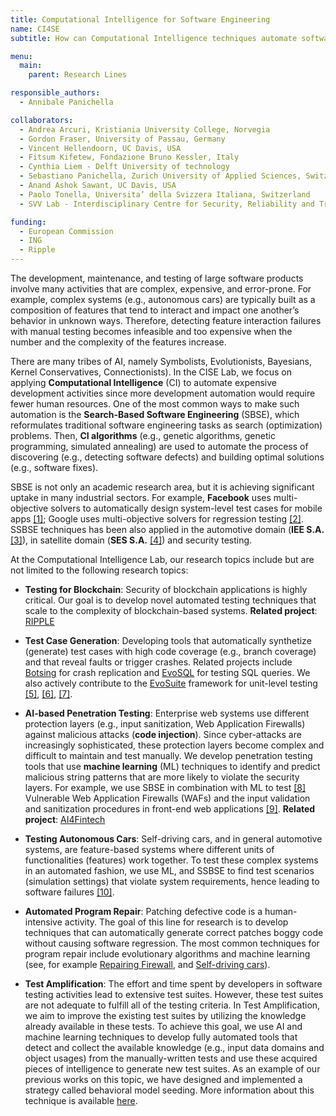 ```yaml
---
title: Computational Intelligence for Software Engineering
name: CI4SE
subtitle: How can Computational Intelligence techniques automate software testing and other complex software development tasks?

menu:
  main:
    parent: Research Lines

responsible_authors:
  - Annibale Panichella

collaborators:
  - Andrea Arcuri, Kristiania University College, Norvegia
  - Gordon Fraser, University of Passau, Germany
  - Vincent Hellendoorn, UC Davis, USA
  - Fitsum Kifetew, Fondazione Bruno Kessler, Italy
  - Cynthia Liem - Delft University of technology
  - Sebastiano Panichella, Zurich University of Applied Sciences, Switzerland
  - Anand Ashok Sawant, UC Davis, USA
  - Paolo Tonella, Universita’ della Svizzera Italiana, Switzerland
  - SVV Lab - Interdisciplinary Centre for Security, Reliability and Trust, University of Luxemburg

funding:
  - European Commission
  - ING
  - Ripple
---
```


The development, maintenance, and testing of large software products involve many activities that are complex, expensive, and error-prone. For example, complex systems (e.g., autonomous cars) are typically built as a composition of features that tend to interact and impact one another’s behavior in unknown ways. Therefore, detecting feature interaction failures with manual testing becomes infeasible and too expensive when the number and the complexity of the features increase.

There are many tribes of AI, namely Symbolists, Evolutionists, Bayesians, Kernel Conservatives, Connectionists). In the CISE Lab, we focus on applying **Computational Intelligence** (CI) to automate expensive development activities since more development automation would require fewer human resources. One of the most common ways to make such automation is the **Search-Based Software Engineering** (SBSE), which reformulates traditional software engineering tasks as search (optimization) problems. Then, **CI algorithms** (e.g., genetic algorithms, genetic programming, simulated annealing) are used to automate the process of discovering (e.g., detecting software defects) and building optimal solutions (e.g., software fixes).

SBSE is not only an academic research area, but it is achieving significant uptake in many industrial sectors. For example, **Facebook** uses multi-objective solvers to automatically design system-level test cases for mobile apps [\[1\]](https://link.springer.com/chapter/10.1007/978-3-319-99241-9_1); Google uses multi-objective solvers for regression testing [\[2\]](http://sebase.cs.ucl.ac.uk/fileadmin/crest/sebasepaper/YooNH11_01.pdf). SSBSE techniques has been also applied in the automotive domain (**IEE S.A.** [\[3\]](https://pure.tudelft.nl/portal/files/45811366/paperASE18N2016pdf.pdf)), in satellite domain (**SES S.A.** [\[4\]](https://pure.tudelft.nl/admin/files/47344874/main.pdf)) and security testing.

At the Computational Intelligence Lab, our research topics include but are not limited to the following research topics:

* **Testing for Blockchain**: Security of blockchain applications is highly critical. Our goal is to develop novel automated testing techniques that scale to the complexity of blockchain-based systems. **Related project**: [RIPPLE](https://ubri.ripple.com)
    
* **Test Case Generation**: Developing tools that automatically synthetize (generate) test cases with high code coverage (e.g., branch coverage) and that reveal faults or trigger crashes. Related projects include [Botsing](https://github.com/STAMP-project/botsing) for crash replication and [EvoSQL](https://github.com/SERG-Delft/evosql) for testing SQL queries. We also actively contribute to the [EvoSuite](https://github.com/EvoSuite/evosuite) framework for unit-level testing [\[5\]](https://apanichella.github.io/publication/ieee-tse2018b/), [\[6\]](https://apanichella.github.io/publication/ssbse2018b/), [\[7\]](https://apanichella.github.io/publication/infsof2018b/).
    
* **AI-based Penetration Testing**: Enterprise web systems use different protection layers (e.g., input sanitization, Web Application Firewalls) against malicious attacks (**code injection**). Since cyber-attacks are increasingly sophisticated, these protection layers become complex and difficult to maintain and test manually. We develop penetration testing tools that use **machine learning** (ML) techniques to identify and predict malicious string patterns that are more likely to violate the security layers. For example, we use SBSE in combination with ML to test [\[8\]](http://orbilu.uni.lu/handle/10993/34224) Vulnerable Web Application Firewalls (WAFs) and the input validation and sanitization procedures in front-end web applications [\[9\]](https://apanichella.github.io/publication/ieee-tse2018a/). **Related project**: [AI4Fintech](https://icai.ai/ai-for-fintech-lab/)
    
* **Testing Autonomous Cars**: Self-driving cars, and in general automotive systems, are feature-based systems where different units of functionalities (features) work together. To test these complex systems in an automated fashion, we use ML, and SSBSE to find test scenarios (simulation settings) that violate system requirements, hence leading to software failures [\[10\]](https://apanichella.github.io/publication/ase2018/).
    
* **Automated Program Repair**: Patching defective code is a human-intensive activity. The goal of this line for research is to develop techniques that can automatically generate correct patches boggy code without causing software regression. The most common techniques for program repair include evolutionary algorithms and machine learning (see, for example [Repairing Firewall](https://ieeexplore.ieee.org/document/8109099/), and [Self-driving cars](https://orbilu.uni.lu/bitstream/10993/43281/1/paper-CR.pdf)).
    
* **Test Amplification**: The effort and time spent by developers in software testing activities lead to extensive test suites. However, these test suites are not adequate to fulfill all of the testing criteria. In Test Amplification, we aim to improve the existing test suites by utilizing the knowledge already available in these tests. To achieve this goal, we use AI and machine learning techniques to develop fully automated tools that detect and collect the available knowledge (e.g., input data domains and object usages) from the manually-written tests and use these acquired pieces of intelligence to generate new test suites. As an example of our previous works on this topic, we have designed and implemented a strategy called behavioral model seeding. More information about this technique is available [here](https://stamp-project.github.io/botsing/pages/modelseeding.html).
    
